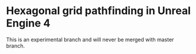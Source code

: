 # Hexagonal grid pathfinding in Unreal Engine 4

This is an experimental branch and will never be merged with master branch.